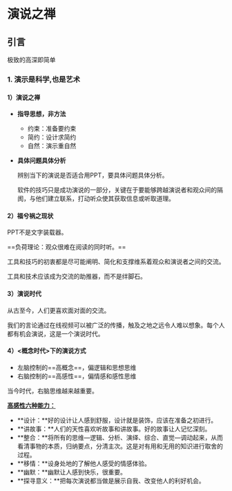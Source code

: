 # 演说之禅

## 引言

极致的高深即简单

### 1. 演示是科学,也是艺术

#### 1）演说之禅

* **指导思想，非方法**

  * 约束：准备要约束
  * 简约：设计求简约
  * 自然：演示重自然

* **具体问题具体分析**

  辨别当下的演说是否适合用PPT，要具体问题具体分析。

  软件的技巧只是成功演说的一部分，关键在于要能够跨越演说者和观众间的隔阂，与他们建立联系，打动听众使其获取信息或听取道理。

#### 2）福兮祸之现状

PPT不是文字装载器。

==负荷理论：观众很难在阅读的同时听。==

工具和技巧的初衷都是尽可能阐明、简化和支撑维系着观众和演说者之间的交流。

工具和技术应该成为交流的助推器，而不是绊脚石。

#### 3）演说时代

从古至今，人们更喜欢面对面的交流。

我们的言论通过在线视频可以被广泛的传播，触及之地之远令人难以想象。每个人都有机会演说，这是一个演说时代。

#### 4）<概念时代>下的演说方式

* 左脑控制的==高概念==，偏逻辑和思想思维
* 右脑控制的==高感性==，偏情感和感性思维

当今时代，右脑思维越来越重要。

<u>**高感性六种能力：**</u>

* **设计：**好的设计让人感到舒服，设计就是装饰，应该在准备之初进行。
* **讲故事：**人们的天性喜欢听故事和讲故事。好的故事让人记忆深刻。
* **整合：**将所有的思维—逻辑、分析、演绎、综合、直觉—调动起来，从而看清事物的本质，归纳要点，分清主次。这是对有用和无用的知识进行取舍的过程。
* **移情：**设身处地的了解他人感受的情感体验。
* **幽默：**幽默让人感到快乐，很重要。
* **探寻意义：**把每次演说都当做是展示自我、改变他人的利好机会。